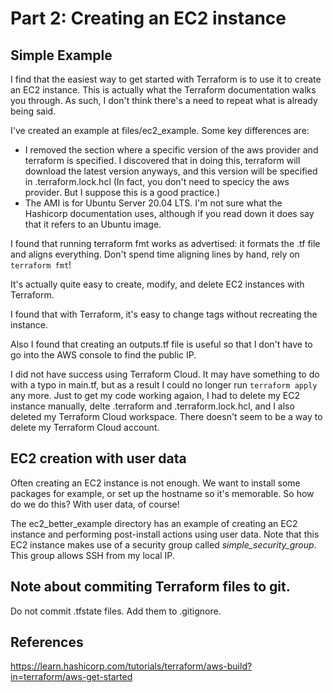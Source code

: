 # Part 2: Creating an EC2 instance

## Simple Example

I find that the easiest way to get started with Terraform is to use it to create an EC2 instance. This is actually what the Terraform documentation walks you through. As such, I don't think there's a need to repeat what is already being said.

I've created an example at files/ec2_example. Some key differences are:

- I removed the section where a specific version of the aws provider and terraform is specified. I discovered that in doing this, terraform will download the latest version anyways, and this version will be specified in .terraform.lock.hcl (In fact, you don't need to specicy the aws provider. But I suppose this is a good practice.)
- The AMI is for Ubuntu Server 20.04 LTS. I'm not sure what the Hashicorp documentation uses, although if you read down it does say that it refers to an Ubuntu image.

I found that running terraform fmt works as advertised: it formats the .tf file and aligns everything. Don't spend time aligning lines by hand, rely on `terraform fmt`!

It's actually quite easy to create, modify, and delete EC2 instances with Terraform. 

I found that with Terraform, it's easy to change tags without recreating the instance.

Also I found that creating an outputs.tf file is useful so that I don't have to go into the AWS console to find the public IP.

I did not have success using Terraform Cloud. It may have something to do with a typo in main.tf, but as a result I could no longer run `terraform apply` any more. Just to get my code working agaion, I had to delete my EC2 instance manually, delte .terraform and .terraform.lock.hcl, and I also deleted my Terraform Cloud workspace. There doesn't seem to be a way to delete my Terraform Cloud account.

## EC2 creation with user data

Often creating an EC2 instance is not enough. We want to install some packages for example, or set up the hostname so it's memorable. So how do we do this? With user data, of course!

The ec2_better_example directory has an example of creating an EC2 instance and performing post-install actions using user data. Note that this EC2 instance makes use of a security group called *simple_security_group*. This group allows SSH from my local IP. 

## Note about commiting Terraform files to git.

Do not commit .tfstate files. Add them to .gitignore.

## References

https://learn.hashicorp.com/tutorials/terraform/aws-build?in=terraform/aws-get-started